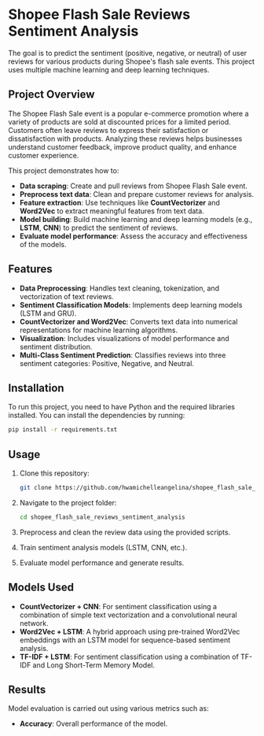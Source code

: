 # Shopee Flash Sale Reviews Sentiment Analysis
The goal is to predict the sentiment (positive, negative, or neutral) of user reviews for various products during Shopee's flash sale events. This project uses multiple machine learning and deep learning techniques.
## Project Overview
The Shopee Flash Sale event is a popular e-commerce promotion where a variety of products are sold at discounted prices for a limited period. Customers often leave reviews to express their satisfaction or dissatisfaction with products. Analyzing these reviews helps businesses understand customer feedback, improve product quality, and enhance customer experience.

This project demonstrates how to:
- **Data scraping**: Create and pull reviews from Shopee Flash Sale event.
- **Preprocess text data**: Clean and prepare customer reviews for analysis.
- **Feature extraction**: Use techniques like **CountVectorizer** and **Word2Vec** to extract meaningful features from text data.
- **Model building**: Build machine learning and deep learning models (e.g., **LSTM**, **CNN**) to predict the sentiment of reviews.
- **Evaluate model performance**: Assess the accuracy and effectiveness of the models.

## Features
- **Data Preprocessing**: Handles text cleaning, tokenization, and vectorization of text reviews.
- **Sentiment Classification Models**: Implements deep learning models (LSTM and GRU).
- **CountVectorizer and Word2Vec**: Converts text data into numerical representations for machine learning algorithms.
- **Visualization**: Includes visualizations of model performance and sentiment distribution.
- **Multi-Class Sentiment Prediction**: Classifies reviews into three sentiment categories: Positive, Negative, and Neutral.

## Installation
To run this project, you need to have Python and the required libraries installed. You can install the dependencies by running:

```bash
pip install -r requirements.txt
```

## Usage
1. Clone this repository:
   ```bash
   git clone https://github.com/hwamichelleangelina/shopee_flash_sale_reviews_sentiment_analysis.git
   ```

2. Navigate to the project folder:
   ```bash
   cd shopee_flash_sale_reviews_sentiment_analysis
   ```

3. Preprocess and clean the review data using the provided scripts.
4. Train sentiment analysis models (LSTM, CNN, etc.).
5. Evaluate model performance and generate results.

## Models Used
- **CountVectorizer + CNN**: For sentiment classification using a combination of simple text vectorization and a convolutional neural network.
- **Word2Vec + LSTM**: A hybrid approach using pre-trained Word2Vec embeddings with an LSTM model for sequence-based sentiment analysis.
- **TF-IDF + LSTM**: For sentiment classification using a combination of TF-IDF and Long Short-Term Memory Model.

## Results
Model evaluation is carried out using various metrics such as:
- **Accuracy**: Overall performance of the model.
